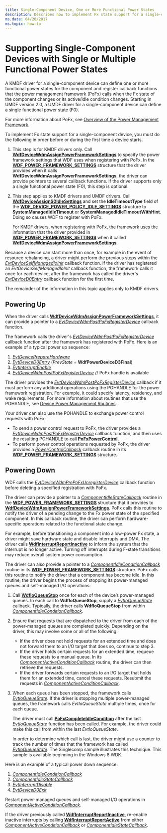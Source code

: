 ```yaml
---
title: Single-Component Device, One or More Functional Power States
description: Describes how to implement Fx state support for a single-component device in a KMDF driver.
ms.date: 04/20/2017
ms.topic: how-to
---
```


# Supporting Single-Component Devices with Single or Multiple Functional Power States


A KMDF driver for a single-component device can define one or more functional power states for the component and register callback functions that the power management framework (PoFx) calls when the Fx state of the component changes or its active/idle condition changes. Starting in UMDF version 2.0, a UMDF driver for a single-component device can define a single functional power state (F0).

For more information about PoFx, see [Overview of the Power Management Framework](../kernel/overview-of-the-power-management-framework.md).

To implement Fx state support for a single-component device, you must do the following in order before or during the first time a device starts.

1.  This step is for KMDF drivers only. Call [**WdfDeviceWdmAssignPowerFrameworkSettings**](/windows-hardware/drivers/ddi/wdfdevice/nf-wdfdevice-wdfdevicewdmassignpowerframeworksettings) to specify the power framework settings that WDF uses when registering with PoFx. In the [**WDF\_POWER\_FRAMEWORK\_SETTINGS**](/windows-hardware/drivers/ddi/wdfdevice/ns-wdfdevice-_wdf_power_framework_settings) structure that the driver provides when it calls **WdfDeviceWdmAssignPowerFrameworkSettings**, the driver can provide pointers to several callback functions. If the driver supports only a single functional power state (F0), this step is optional.
2.  This step applies to KMDF drivers and UMDF drivers. Call [**WdfDeviceAssignS0IdleSettings**](/windows-hardware/drivers/ddi/wdfdevice/nf-wdfdevice-wdfdeviceassigns0idlesettings) and set the **IdleTimeoutType** field of the [**WDF\_DEVICE\_POWER\_POLICY\_IDLE\_SETTINGS**](/windows-hardware/drivers/ddi/wdfdevice/ns-wdfdevice-_wdf_device_power_policy_idle_settings) structure to **SystemManagedIdleTimeout** or **SystemManagedIdleTimeoutWithHint**. Doing so causes WDF to register with PoFx.

    For KMDF drivers, when registering with PoFx, the framework uses the information that the driver provided in [**WDF\_POWER\_FRAMEWORK\_SETTINGS**](/windows-hardware/drivers/ddi/wdfdevice/ns-wdfdevice-_wdf_power_framework_settings) when it called [**WdfDeviceWdmAssignPowerFrameworkSettings**](/windows-hardware/drivers/ddi/wdfdevice/nf-wdfdevice-wdfdevicewdmassignpowerframeworksettings).

Because a device can start more than once, for example in the event of resource rebalancing, a driver might perform the previous steps within the [*EvtDeviceSelfManagedIoInit*](/windows-hardware/drivers/ddi/wdfdevice/nc-wdfdevice-evt_wdf_device_self_managed_io_init) callback function. If the driver has registered an *EvtDeviceSelfManagedIoInit* callback function, the framework calls it once for each device, after the framework has called the driver's [*EvtDeviceD0Entry*](/windows-hardware/drivers/ddi/wdfdevice/nc-wdfdevice-evt_wdf_device_d0_entry) callback function for the first time.

The remainder of the information in this topic applies only to KMDF drivers.

## Powering Up


When the driver calls [**WdfDeviceWdmAssignPowerFrameworkSettings**](/windows-hardware/drivers/ddi/wdfdevice/nf-wdfdevice-wdfdevicewdmassignpowerframeworksettings), it can provide a pointer to a [*EvtDeviceWdmPostPoFxRegisterDevice*](/windows-hardware/drivers/ddi/wdfdevice/nc-wdfdevice-evt_wdfdevice_wdm_post_po_fx_register_device) callback function.

The framework calls the driver's [*EvtDeviceWdmPostPoFxRegisterDevice*](/windows-hardware/drivers/ddi/wdfdevice/nc-wdfdevice-evt_wdfdevice_wdm_post_po_fx_register_device) callback function after the framework has registered with PoFx. Here is an example of a typical power up sequence:

1.  [*EvtDevicePrepareHardware*](/windows-hardware/drivers/ddi/wdfdevice/nc-wdfdevice-evt_wdf_device_prepare_hardware)
2.  [*EvtDeviceD0Entry*](/windows-hardware/drivers/ddi/wdfdevice/nc-wdfdevice-evt_wdf_device_d0_entry) (*PrevState* = **WdfPowerDeviceD3Final**)
3.  [*EvtInterruptEnable*](/windows-hardware/drivers/ddi/wdfinterrupt/nc-wdfinterrupt-evt_wdf_interrupt_enable)
4.  [*EvtDeviceWdmPostPoFxRegisterDevice*](/windows-hardware/drivers/ddi/wdfdevice/nc-wdfdevice-evt_wdfdevice_wdm_post_po_fx_register_device) // PoFx handle is available

The driver provides the [*EvtDeviceWdmPostPoFxRegisterDevice*](/windows-hardware/drivers/ddi/wdfdevice/nc-wdfdevice-evt_wdfdevice_wdm_post_po_fx_register_device) callback if it must perform any additional operations using the POHANDLE for the power framework registration. For example, it could specify latency, residency, and wake requirements. For more information about routines that use the POHANDLE, see [Device Power Management Routines](/windows-hardware/drivers/kernel/device-power-management-reference#device-power-management-routines).

Your driver can also use the POHANDLE to exchange power control requests with PoFx:

-   To send a power control request to PoFx, the driver provides a [*EvtDeviceWdmPostPoFxRegisterDevice*](/windows-hardware/drivers/ddi/wdfdevice/nc-wdfdevice-evt_wdfdevice_wdm_post_po_fx_register_device) callback function, and then uses the resulting POHANDLE to call [**PoFxPowerControl**](/windows-hardware/drivers/ddi/wdm/nf-wdm-pofxpowercontrol).
-   To perform power control operations requested by PoFx, the driver provides a [*PowerControlCallback*](/windows-hardware/drivers/ddi/wdm/nc-wdm-po_fx_power_control_callback) callback routine in its [**WDF\_POWER\_FRAMEWORK\_SETTINGS**](/windows-hardware/drivers/ddi/wdfdevice/ns-wdfdevice-_wdf_power_framework_settings) structure.

## Powering Down


WDF calls the [*EvtDeviceWdmPrePoFxUnregisterDevice*](/windows-hardware/drivers/ddi/wdfdevice/nc-wdfdevice-evt_wdfdevice_wdm_pre_po_fx_unregister_device) callback function before deleting a specified registration with PoFx.

The driver can provide a pointer to a [*ComponentIdleStateCallback*](/windows-hardware/drivers/ddi/wdm/nc-wdm-po_fx_component_idle_state_callback) routine in the [**WDF\_POWER\_FRAMEWORK\_SETTINGS**](/windows-hardware/drivers/ddi/wdfdevice/ns-wdfdevice-_wdf_power_framework_settings) structure that it provides to [**WdfDeviceWdmAssignPowerFrameworkSettings**](/windows-hardware/drivers/ddi/wdfdevice/nf-wdfdevice-wdfdevicewdmassignpowerframeworksettings). PoFx calls this routine to notify the driver of a pending change to the Fx power state of the specified component. In this callback routine, the driver can perform hardware-specific operations related to the functional state change.

For example, before transitioning a component into a low-power Fx state, a driver might save hardware state and disable interrupts and DMA. The driver calls [**WdfInterruptReportInactive**](/windows-hardware/drivers/ddi/wdfinterrupt/nf-wdfinterrupt-wdfinterruptreportinactive) to inform the system that the interrupt is no longer active. Turning off interrupts during F-state transitions may reduce overall system power consumption.

The driver can also provide a pointer to a [*ComponentIdleConditionCallback*](/windows-hardware/drivers/ddi/wdm/nc-wdm-po_fx_component_idle_condition_callback) routine in its [**WDF\_POWER\_FRAMEWORK\_SETTINGS**](/windows-hardware/drivers/ddi/wdfdevice/ns-wdfdevice-_wdf_power_framework_settings) structure. PoFx calls this routine to notify the driver that a component has become idle. In this routine, the driver begins the process of stopping its power-managed queues and self-managed I/O operations:

1.  Call [**WdfIoQueueStop**](/windows-hardware/drivers/ddi/wdfio/nf-wdfio-wdfioqueuestop) once for each of the device’s power-managed queues. In each call to **WdfIoQueueStop**, supply a [*EvtIoQueueState*](/windows-hardware/drivers/ddi/wdfio/nc-wdfio-evt_wdf_io_queue_state) callback. Typically, the driver calls **WdfIoQueueStop** from within [*ComponentIdleConditionCallback*](/windows-hardware/drivers/ddi/wdm/nc-wdm-po_fx_component_idle_condition_callback).
2.  Ensure that requests that are dispatched to the driver from each of the power-managed queues are completed quickly. Depending on the driver, this may involve some or all of the following:
    -   If the driver does not hold requests for an extended time and does not forward them to an I/O target that does so, continue to step 3.
    -   If the driver holds certain requests for an extended time, requeue these requests to a manual queue. In its [*ComponentActiveConditionCallback*](/windows-hardware/drivers/ddi/wdm/nc-wdm-po_fx_component_active_condition_callback) routine, the driver can then retrieve the requests.
    -   If the driver forwards certain requests to an I/O target that holds them for an extended time, cancel these requests. Resubmit the requests in [*ComponentActiveConditionCallback*](/windows-hardware/drivers/ddi/wdm/nc-wdm-po_fx_component_active_condition_callback).

3.  When each queue has been stopped, the framework calls [*EvtIoQueueState*](/windows-hardware/drivers/ddi/wdfio/nc-wdfio-evt_wdf_io_queue_state). If the driver is stopping multiple power-managed queues, the framework calls *EvtIoQueueState* multiple times, once for each queue.

    The driver must call [**PoFxCompleteIdleCondition**](/windows-hardware/drivers/ddi/wdm/nf-wdm-pofxcompleteidlecondition) after the last [*EvtIoQueueState*](/windows-hardware/drivers/ddi/wdfio/nc-wdfio-evt_wdf_io_queue_state) function has been called. For example, the driver could make this call from within the last *EvtIoQueueState*.

    In order to determine which call is last, the driver might use a counter to track the number of times that the framework has called [*EvtIoQueueState*](/windows-hardware/drivers/ddi/wdfio/nc-wdfio-evt_wdf_io_queue_state). The Singlecomp sample illustrates this technique. This sample is available beginning in the Windows 8 WDK.

Here is an example of a typical power down sequence:

1.  [*ComponentIdleConditionCallback*](/windows-hardware/drivers/ddi/wdm/nc-wdm-po_fx_component_idle_condition_callback)
2.  [*ComponentIdleStateCallback*](/windows-hardware/drivers/ddi/wdm/nc-wdm-po_fx_component_idle_state_callback)
3.  [*EvtInterruptDisable*](/windows-hardware/drivers/ddi/wdfinterrupt/nc-wdfinterrupt-evt_wdf_interrupt_disable)
4.  [*EvtDeviceD0Exit*](/windows-hardware/drivers/ddi/wdfdevice/nc-wdfdevice-evt_wdf_device_d0_exit)

Restart power-managed queues and self-managed I/O operations in [*ComponentActiveConditionCallback*](/windows-hardware/drivers/ddi/wdm/nc-wdm-po_fx_component_active_condition_callback).

If the driver previously called [**WdfInterruptReportInactive**](/windows-hardware/drivers/ddi/wdfinterrupt/nf-wdfinterrupt-wdfinterruptreportinactive), re-enable inactive interrupts by calling [**WdfInterruptReportActive**](/windows-hardware/drivers/ddi/wdfinterrupt/nf-wdfinterrupt-wdfinterruptreportactive) from either [*ComponentActiveConditionCallback*](/windows-hardware/drivers/ddi/wdm/nc-wdm-po_fx_component_active_condition_callback) or [*ComponentIdleStateCallback*](/windows-hardware/drivers/ddi/wdm/nc-wdm-po_fx_component_idle_state_callback).

 

